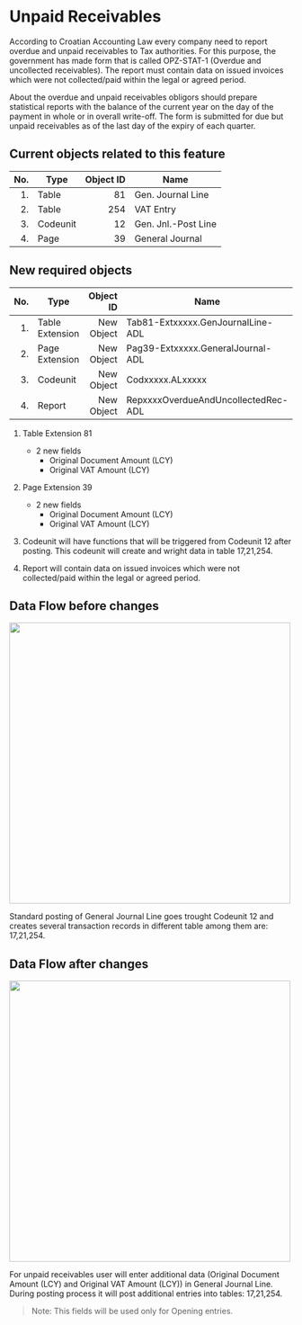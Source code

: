 # Unpaid Receivables

According to Croatian Accounting Law every company need to report overdue and unpaid receivables
to Tax authorities. For this purpose, the government has made form that is called OPZ-STAT-1 (Overdue and uncollected receivables). The report must contain data on issued invoices which were not collected/paid within the legal or agreed period.

About the overdue and unpaid receivables obligors should prepare statistical reports with the balance of the current year on the day of the payment in whole or in overall write-off. The form is submitted for due but unpaid receivables as of the last day of the expiry of each quarter.

## Current objects related to this feature

No.|Type|Object ID|Name
--:|----|-----------:|--------
1. |Table |81  |Gen. Journal Line
2. |Table |254  |VAT Entry
3. |Codeunit |12  |Gen. Jnl.-Post Line
4. |Page|39|General Journal

## New required objects

No.|Type|Object ID|Name
--:|----|-----------:|--------
1.|Table Extension|New Object|Tab81-Extxxxxx.GenJournalLine-ADL
2.|Page Extension|New Object|Pag39-Extxxxxx.GeneralJournal-ADL
3.|Codeunit|New Object|Codxxxxx.ALxxxxx
4.|Report|New Object|RepxxxxOverdueAndUncollectedRec-ADL

1. Table Extension 81
    - 2 new fields 
      - Original Document Amount (LCY)
      - Original VAT Amount (LCY)

2. Page Extension 39
    - 2 new fields 
      - Original Document Amount (LCY)
      - Original VAT Amount (LCY)

3. Codeunit will have functions that will be triggered from Codeunit 12 after posting. This codeunit will create and wright data in table 17,21,254.

4. Report will contain data on issued invoices which were not collected/paid within the legal or agreed period.

## Data Flow before changes

<img src=".\img\DataFlow_UnapidReceivables.png" width="500">

Standard posting of General Journal Line goes trought Codeunit 12 and creates several transaction records in different table among them are: 17,21,254.

## Data Flow after changes

<img src=".\img\DataFlow_UnapidReceivables_New.png" width="500">

For unpaid receivables user will enter additional data (Original Document Amount (LCY) and Original VAT Amount (LCY)) in General Journal Line. During posting process it will post additional entries into tables: 17,21,254.

>Note: This fields will be used only for Opening entries.